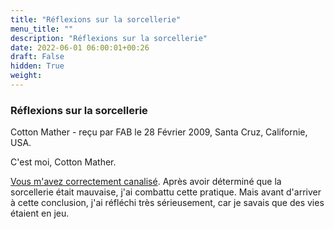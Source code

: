 ```yaml
---
title: "Réflexions sur la sorcellerie"
menu_title: ""
description: "Réflexions sur la sorcellerie"
date: 2022-06-01 06:00:01+00:26
draft: False
hidden: True
weight:
---
```

### Réflexions sur la sorcellerie

Cotton Mather - reçu par FAB le 28 Février 2009, Santa Cruz, Californie, USA.

C'est moi, Cotton Mather.

[Vous m'avez correctement canalisé](/fr-contemporary-messages/fr-contemporary-messages-by-date-order/fr-contemporary-messages-2006/fr-2006-5-21-2-fab-cotton-mather/). Après avoir déterminé que la sorcellerie était mauvaise, j'ai combattu cette pratique. Mais avant d'arriver à cette conclusion, j'ai réfléchi très sérieusement, car je savais que des vies étaient en jeu.

